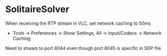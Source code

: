 # SolitaireSolver
When receiving the RTP stream in VLC, set network caching to 50ms
 - Tools -> Preferences -> Show Settings, All -> Input/Codecs -> Network Caching

Need to stream to port 8044 even though port 8045 is specific in SDP file
